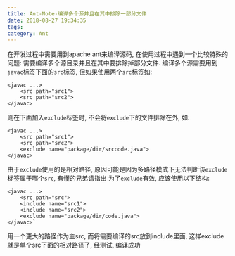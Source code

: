 ```yaml
---
title: Ant-Note-编译多个源并且在其中排除一部分文件
date: 2018-08-27 19:34:35
tags:
category: Ant
---
```

在开发过程中需要用到apache ant来编译源码, 在使用过程中遇到一个比较特殊的问题: 需要编译多个源目录并且在其中要排除掉部分文件. 编译多个源需要用到`javac`标签下面的`src`标签, 但如果使用两个`src`标签如:
```
<javac ...>
    <src path="src1">
    <src path="src2">
</javac>
```
则在下面加入`exclude`标签时, 不会将`exclude`下的文件排除在外, 如:
```
<javac ...>
    <src path="src1">
    <src path="src2">
    <exclude name="package/dir/srccode.java">
</javac>
```
由于`exclude`使用的是相对路径, 原因可能是因为多路径模式下无法判断该`exclude`标签属于哪个`src`, 有懂的兄弟请指出
为了`exclude`有效, 应该使用以下结构:
```
<javac ...>
    <src path="src">
    <include name="src1">
    <include name="src2">
    <exclude name="package/dir/code.java">
</javac>`
```
用一个更大的路径作为主src, 而将需要编译的src放到include里面, 这样exclude就是单个src下面的相对路径了, 经测试, 编译成功